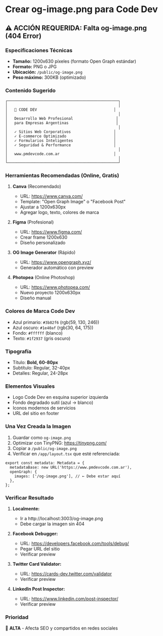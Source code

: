 # Crear og-image.png para Code Dev

## ⚠️ ACCIÓN REQUERIDA: Falta og-image.png (404 Error)

### Especificaciones Técnicas
- **Tamaño:** 1200x630 píxeles (formato Open Graph estándar)
- **Formato:** PNG o JPG
- **Ubicación:** `/public/og-image.png`
- **Peso máximo:** 300KB (optimizado)

### Contenido Sugerido

```
┌─────────────────────────────────────────────────┐
│                                                 │
│   🔷 CODE DEV                                  │
│                                                 │
│   Desarrollo Web Profesional                   │
│   para Empresas Argentinas                     │
│                                                 │
│   ✓ Sitios Web Corporativos                   │
│   ✓ E-commerce Optimizado                     │
│   ✓ Formularios Inteligentes                  │
│   ✓ Seguridad & Performance                   │
│                                                 │
│   www.pmdevcode.com.ar                        │
│                                                 │
└─────────────────────────────────────────────────┘
```

### Herramientas Recomendadas (Online, Gratis)

1. **Canva** (Recomendado)
   - URL: https://www.canva.com/
   - Template: "Open Graph Image" o "Facebook Post"
   - Ajustar a 1200x630px
   - Agregar logo, texto, colores de marca

2. **Figma** (Profesional)
   - URL: https://www.figma.com/
   - Crear frame 1200x630
   - Diseño personalizado

3. **OG Image Generator** (Rápido)
   - URL: https://www.opengraph.xyz/
   - Generador automático con preview

4. **Photopea** (Online Photoshop)
   - URL: https://www.photopea.com/
   - Nuevo proyecto 1200x630px
   - Diseño manual

### Colores de Marca Code Dev
- Azul primario: `#3b82f6` (rgb(59, 130, 246))
- Azul oscuro: `#1e40af` (rgb(30, 64, 175))
- Fondo: `#ffffff` (blanco)
- Texto: `#1f2937` (gris oscuro)

### Tipografía
- Título: **Bold, 60-80px**
- Subtítulo: Regular, 32-40px
- Detalles: Regular, 24-28px

### Elementos Visuales
- Logo Code Dev en esquina superior izquierda
- Fondo degradado sutil (azul → blanco)
- Iconos modernos de servicios
- URL del sitio en footer

### Una Vez Creada la Imagen

1. Guardar como `og-image.png`
2. Optimizar con TinyPNG: https://tinypng.com/
3. Copiar a `/public/og-image.png`
4. Verificar en `/app/layout.tsx` que esté referenciada:

```tsx
export const metadata: Metadata = {
  metadataBase: new URL('https://www.pmdevcode.com.ar'),
  openGraph: {
    images: ['/og-image.png'], // ← Debe estar aquí
  },
};
```

### Verificar Resultado

1. **Localmente:**
   - Ir a http://localhost:3003/og-image.png
   - Debe cargar la imagen sin 404

2. **Facebook Debugger:**
   - URL: https://developers.facebook.com/tools/debug/
   - Pegar URL del sitio
   - Verificar preview

3. **Twitter Card Validator:**
   - URL: https://cards-dev.twitter.com/validator
   - Verificar preview

4. **LinkedIn Post Inspector:**
   - URL: https://www.linkedin.com/post-inspector/
   - Verificar preview

### Prioridad
🔴 **ALTA** - Afecta SEO y compartidos en redes sociales
